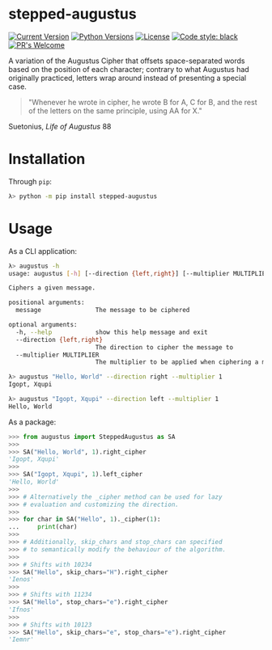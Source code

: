 # stepped-augustus
[![Current Version](https://img.shields.io/pypi/v/stepped-augustus?style=flat)](https://pypi.org/project/stepped-augustus)
[![Python Versions](https://img.shields.io/pypi/pyversions/stepped-augustus?style=flat)](https://pypi.org/project/stepped-augustus)
[![License](https://img.shields.io/pypi/l/stepped-augustus?style=flat)](https://opensource.org/licenses/MIT)
[![Code style: black](https://img.shields.io/badge/code%20style-black-000000.svg)](https://github.com/psf/black)
[![PR's Welcome](https://img.shields.io/badge/PRs-welcome-brightgreen.svg?style=flat)](http://makeapullrequest.com)


A variation of the Augustus Cipher that offsets space-separated words based on the position of each character; contrary to what Augustus had originally practiced, letters wrap around instead of presenting a special case.


> "Whenever he wrote in cipher, he wrote B for A, C for B, and the rest of the letters on the same principle, using AA for X."

Suetonius, _Life of Augustus_ 88


# Installation
Through `pip`:
```bash
λ> python -m pip install stepped-augustus
```

# Usage
As a CLI application:
```bash
λ> augustus -h
usage: augustus [-h] [--direction {left,right}] [--multiplier MULTIPLIER] message

Ciphers a given message.

positional arguments:
  message               The message to be ciphered

optional arguments:
  -h, --help            show this help message and exit
  --direction {left,right}
                        The direction to cipher the message to
  --multiplier MULTIPLIER
                        The multiplier to be applied when ciphering a message

λ> augustus "Hello, World" --direction right --multiplier 1
Igopt, Xqupi

λ> augustus "Igopt, Xqupi" --direction left --multiplier 1
Hello, World
```
As a package:
```python
>>> from augustus import SteppedAugustus as SA
>>>
>>> SA("Hello, World", 1).right_cipher
'Igopt, Xqupi'
>>>
>>> SA("Igopt, Xqupi", 1).left_cipher
'Hello, World'
>>>
>>> # Alternatively the _cipher method can be used for lazy
>>> # evaluation and customizing the direction.
>>>
>>> for char in SA("Hello", 1)._cipher(1):
...     print(char)
>>>
>>> # Additionally, skip_chars and stop_chars can specified
>>> # to semantically modify the behaviour of the algorithm.
>>>
>>> # Shifts with 10234
>>> SA("Hello", skip_chars="H").right_cipher
'Ienos'
>>>
>>> # Shifts with 11234
>>> SA("Hello", stop_chars="e").right_cipher
'Ifnos'
>>>
>>> # Shifts with 10123
>>> SA("Hello", skip_chars="e", stop_chars="e").right_cipher
'Iemnr'
```

